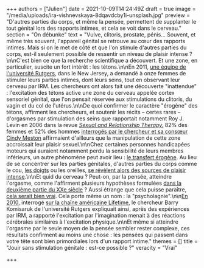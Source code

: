 +++
authors = ["Julien"]
date = 2021-10-09T14:24:49Z
draft = true
image = "/media/uploads/ira-vishnevskaya-8dqavdcby1i-unsplash.jpg"
preview = "D'autres parties du corps, et même la pensée, permettent de supplanter le tout génital lors des rapports intimes, et cela se voit dans le cerveau."
section = "On débunke"
text = "Vulve, clitoris, prostate, pénis… Souvent, et même très souvent, l'appareil génital se retrouve au cœur des rapports intimes. Mais si on le met de côté et que l'on stimule d'autres parties du corps, est-il seulement possible de ressentir un niveau de plaisir intense ?\n\nC'est bien ce que la recherche scientifique a découvert. Et une zone, en particulier, suscite un fort intérêt : les tétons.\n\nEn 2011, [une équipe de l'université Rutgers](https://www.jsm.jsexmed.org/article/S1743-6095(15)33294-X/fulltext), dans le New Jersey, a demandé à onze femmes de stimuler leurs parties intimes, dont leurs seins, tout en observant leur cerveau par IRM. Les chercheurs ont alors fait une découverte \"inattendue\" : l'excitation des tétons active une zone du cerveau appelée cortex sensoriel génital, que l'on pensait réservée aux stimulations du clitoris, du vagin et du col de l'utérus.\n\nDe quoi confirmer le caractère \"érogène\" des tétons, affirment les chercheurs, et soutenir les récits – certes rares – d'orgasmes par stimulation des seins que rapportait notamment Roy J. Levin en 2006 dans la revue [_Sexual and Relationship Therapy._](https://www.tandfonline.com/doi/abs/10.1080/14681990600674674) 82% des femmes et 52% des hommes [interrogés par le chercheur et sa consœur Cindy Meston](https://www.jsm.jsexmed.org/article/S1743-6095(15)31341-2/fulltext) affirmaient d'ailleurs que la manipulation de cette zone accroissait leur plaisir sexuel.\n\nChez certaines personnes handicapées moteurs qui auraient notamment perdu la sensibilité de leurs membres inférieurs, un autre phénomène peut avoir lieu : [le transfert érogène](https://www.doctissimo.fr/html/sexualite/mag_2000/mag1027/se_2792_orgasme_paraplegique.htm). Au lieu de se concentrer sur les parties génitales, d'autres parties du corps comme le cou, [les doigts](https://www.huffingtonpost.co.uk/2013/04/22/rafe-biggs-quadriplegic-orgasm-thumb-pictures_n_3130545.html) ou les oreilles, [se révèlent alors des sources de plaisir intense](https://www.cairn.info/revue-dialogue-2016-2-page-65.htm).\n\nEt quid du cerveau ? Peut-on, par la pensée, atteindre l'orgasme, comme l'affirment plusieurs hypothèses formulées [dans la deuxième partie du XXe siècle](https://www.europe1.fr/societe/sexo-peut-on-avoir-un-orgasme-par-la-pensee-3980390) ? Aussi étrange que cela puisse paraître, [cela serait bien vrai](https://pubmed.ncbi.nlm.nih.gov/1580785/). Cela porte même un nom : la \"psycholagnie\".\n\n[En 2010](https://webcache.googleusercontent.com/search?q=cache:pywQTKEvK1QJ:https://www.dailymail.co.uk/femail/article-1304258/Yes-yes-yes-How-women-think-way-orgasm--help-man.html+&cd=2&hl=fr&ct=clnk&gl=fr&client=safari), interrogé [sur la chaîne américaine Lifetime](https://www.youtube.com/watch?v=yVIgiMJ1KBQ), le chercheur Barry Komisaruk de l'université Rutgers expliquait ainsi, après des expériences par IRM, a rapporté l'excitation par l'imagination menait à des réactions cérébrales similaires à l'excitation physique.\n\nEt même si atteindre l'orgasme par le seule moyen de la pensée sembler rester complexe, ces résultats confirment au moins une chose : les pensées qui passent dans votre tête sont bien primordiales lors d'un rapport intime."
themes = []
title = "Jouir sans stimulation génitale : est-ce possible ?"
veracity = "Vrai"

+++
